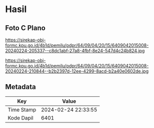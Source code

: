 # Hasil

## Foto C Plano

https://sirekap-obj-formc.kpu.go.id/4b1d/pemilu/pdpr/64/09/04/20/15/6409042015008-20240224-205337--c8dc1abf-27a8-4fbf-8e24-547d4c24b824.jpg

https://sirekap-obj-formc.kpu.go.id/4b1d/pemilu/pdpr/64/09/04/20/15/6409042015008-20240224-210844--b2b2397d-12ee-4299-8acd-b2a40e0602de.jpg


## Metadata

| Key        | Value               |
| ---------- | ------------------- |
| Time Stamp | 2024-02-24 22:33:55 |
| Kode Dapil | 6401                |



